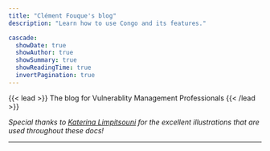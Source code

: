 ```yaml
---
title: "Clément Fouque's blog"
description: "Learn how to use Congo and its features."

cascade:
  showDate: true
  showAuthor: true
  showSummary: true
  showReadingTime: true
  invertPagination: true
---
```


{{< lead >}}
The blog for Vulnerablity Management Professionals
{{< /lead >}}

_Special thanks to [Katerina Limpitsouni](https://ninalimpi.com) for the excellent illustrations that are used throughout these docs!_

---
